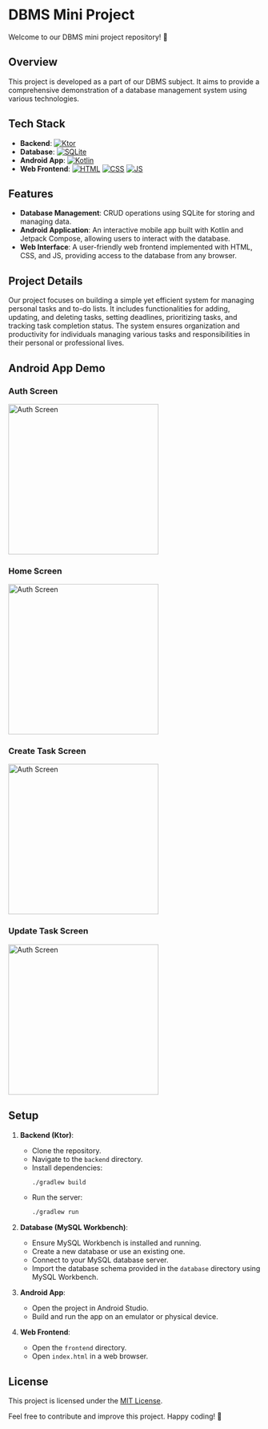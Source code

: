 # DBMS Mini Project

Welcome to our DBMS mini project repository! 🎉

## Overview
This project is developed as a part of our DBMS subject. It aims to provide a comprehensive demonstration of a database management system using various technologies.

## Tech Stack
- **Backend**: [![Ktor](https://img.shields.io/badge/Backend-Ktor-blue)](https://ktor.io/)
- **Database**: [![SQLite](https://img.shields.io/badge/Database-SQLite-orange)](https://www.sqlite.org/)
- **Android App**: [![Kotlin](https://img.shields.io/badge/Android%20App-Kotlin-green)](https://kotlinlang.org/)
- **Web Frontend**: [![HTML](https://img.shields.io/badge/Web%20Frontend-HTML-red)](https://developer.mozilla.org/en-US/docs/Web/HTML) [![CSS](https://img.shields.io/badge/Web%20Frontend-CSS-blue)](https://developer.mozilla.org/en-US/docs/Web/CSS) [![JS](https://img.shields.io/badge/Web%20Frontend-JS-yellow)](https://developer.mozilla.org/en-US/docs/Web/JavaScript)

## Features
- **Database Management**: CRUD operations using SQLite for storing and managing data.
- **Android Application**: An interactive mobile app built with Kotlin and Jetpack Compose, allowing users to interact with the database.
- **Web Interface**: A user-friendly web frontend implemented with HTML, CSS, and JS, providing access to the database from any browser.

## Project Details
Our project focuses on building a simple yet efficient system for managing personal tasks and to-do lists. It includes functionalities for adding, updating, and deleting tasks, setting deadlines, prioritizing tasks, and tracking task completion status. The system ensures organization and productivity for individuals managing various tasks and responsibilities in their personal or professional lives.

## Android App Demo

### Auth Screen
<img src="SCREENSHOTS/loginScreen.png" alt="Auth Screen" width="300">

### Home Screen
<img src="SCREENSHOTS/homeUpdated.png" alt="Auth Screen" width="300">

### Create Task Screen
<img src="SCREENSHOTS/task.png" alt="Auth Screen" width="300">

### Update Task Screen
<img src="SCREENSHOTS/updateScreen.png" alt="Auth Screen" width="300">

## Setup
1. **Backend (Ktor)**:
   - Clone the repository.
   - Navigate to the `backend` directory.
   - Install dependencies: 
     ```bash
     ./gradlew build
     ```
   - Run the server: 
     ```bash
     ./gradlew run
     ```

2. **Database (MySQL Workbench)**:
   - Ensure MySQL Workbench is installed and running.
   - Create a new database or use an existing one.
   - Connect to your MySQL database server.
   - Import the database schema provided in the `database` directory using MySQL Workbench.

3. **Android App**:
   - Open the project in Android Studio.
   - Build and run the app on an emulator or physical device.

4. **Web Frontend**:
   - Open the `frontend` directory.
   - Open `index.html` in a web browser.


## License
This project is licensed under the [MIT License](LICENSE).

Feel free to contribute and improve this project. Happy coding! 🚀
